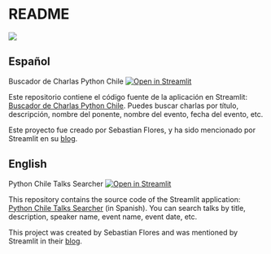 # README

![](https://github.com/sebastiandres/st_pythonchile/raw/main/assets/pythonchile-streamlit-app.gif)

## Español
Buscador de Charlas Python Chile [![Open in Streamlit](https://static.streamlit.io/badges/streamlit_badge_black_white.svg)](https://pythonchile.streamlit.app/)

Este repositorio contiene el código fuente de la aplicación en Streamlit: [Buscador de Charlas Python Chile](https://pythonchile.streamlit.app/).
Puedes buscar charlas por título, descripción, nombre del ponente, nombre del evento, fecha del evento, etc.

Este proyecto fue creado por Sebastian Flores, y ha sido mencionado por Streamlit en su [blog](https://blog.streamlit.io/?/).

## English
Python Chile Talks Searcher [![Open in Streamlit](https://static.streamlit.io/badges/streamlit_badge_black_white.svg)](https://pythonchile.streamlit.app/)

This repository contains the source code of the Streamlit application: [Python Chile Talks Searcher](https://pythonchile.streamlit.app/) (in Spanish).
You can search talks by title, description, speaker name, event name, event date, etc.

This project was created by Sebastian Flores and was mentioned by Streamlit in their [blog](https://blog.streamlit.io/?/).